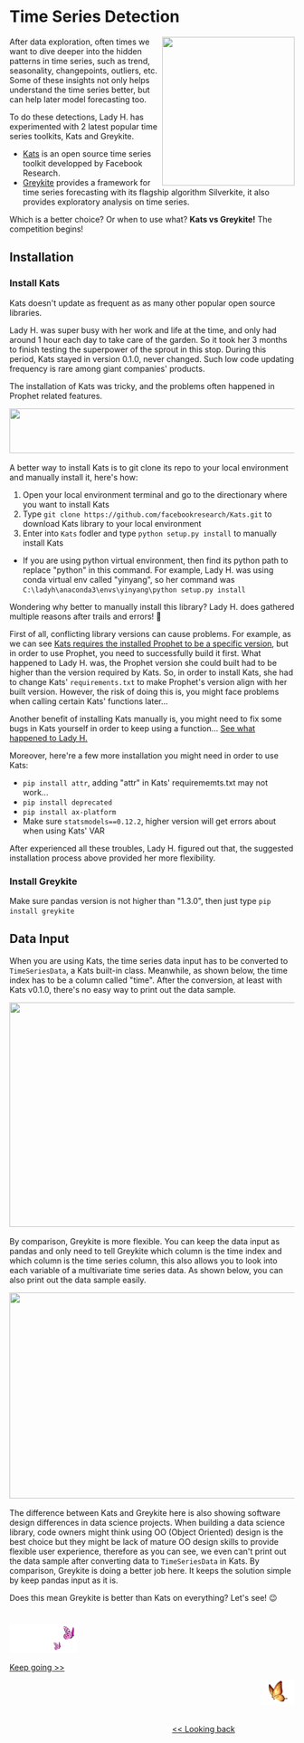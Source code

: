 # Time Series Detection

<p>
<img align="right" src="https://github.com/lady-h-world/My_Garden/blob/main/images/Garden_Totem_images/detection/kats_vs_greykite.png" width="234" height="263" /></p>

After data exploration, often times we want to dive deeper into the hidden patterns in time series, such as trend, seasonality, changepoints, outliers, etc. Some of these insights not only helps understand the time series better, but can help later model forecasting too.

To do these detections, Lady H. has experimented with 2 latest popular time series toolkits, Kats and Greykite. 

* [Kats][1] is an open source time series toolkit developped by Facebook Research.
* [Greykite][2] provides a framework for time series forecasting with its flagship algorithm Silverkite, it also provides exploratory analysis on time series.

Which is a better choice? Or when to use what? <b>Kats vs Greykite!</b> The competition begins!


## Installation

### Install Kats

Kats doesn't update as frequent as as many other popular open source libraries. 

Lady H. was super busy with her work and life at the time, and only had around 1 hour each day to take care of the garden. So it took her 3 months to finish testing the superpower of the sprout in this stop. During this period, Kats stayed in version 0.1.0, never changed. Such low code updating frequency is rare among giant companies' products.

The installation of Kats was tricky, and the problems often happened in Prophet related features.

<p align="left">
<img src="https://github.com/lady-h-world/My_Garden/blob/main/images/Garden_Totem_images/notes/prophet_note.png" width="766" height="79" />
</p>

A better way to install Kats is to git clone its repo to your local environment and manually install it, here's how:
1. Open your local environment terminal and go to the directionary where you want to install Kats
2. Type `git clone https://github.com/facebookresearch/Kats.git` to download Kats library to your local environment
3. Enter into `Kats` fodler and type `python setup.py install` to manually install Kats
* If you are using python virtual environment, then find its python path to replace "python" in this command. For example, Lady H. was using conda virtual env called "yinyang", so her command was `C:\ladyh\anaconda3\envs\yinyang\python setup.py install`

Wondering why better to manually install this library? Lady H. does gathered multiple reasons after trails and errors! 🧐

First of all, conflicting library versions can cause problems. For example, as we can see [Kats requires the installed Prophet to be a specific version][3], but in order to use Prophet, you need to successfully build it first. What happened to Lady H. was, the Prophet version she could built had to be higher than the version required by Kats. So, in order to install Kats, she had to change Kats' `requirements.txt` to make Prophet's version align with her built version. However, the risk of doing this is, you might face problems when calling certain Kats' functions later...

Another benefit of installing Kats manually is, you might need to fix some bugs in Kats yourself in order to keep using a function... [See what happened to Lady H.][4]

Moreover, here're a few more installation you might need in order to use Kats:
* `pip install attr`, adding "attr" in Kats' requirememts.txt may not work...
* `pip install deprecated`
* `pip install ax-platform`
* Make sure `statsmodels==0.12.2`, higher version will get errors about when using Kats' VAR

After experienced all these troubles, Lady H. figured out that, the suggested installation process above provided her more flexibility.

### Install Greykite

Make sure pandas version is not higher than "1.3.0", then just type `pip install greykite`

## Data Input

When you are using Kats, the time series data input has to be converted to `TimeSeriesData`, a Kats built-in class. Meanwhile, as shown below, the time index has to be a column called "time". After the conversion, at least with Kats v0.1.0, there's no easy way to print out the data sample.

<p align="left">
<img src="https://github.com/lady-h-world/My_Garden/blob/main/images/Garden_Totem_images/detection/kats_input.png" width="692" height="397" />
</p>

By comparison, Greykite is more flexible. You can keep the data input as pandas and only need to tell Greykite which column is the time index and which column is the time series column, this also allows you to look into each variable of a multivariate time series data. As shown below, you can also print out the data sample easily.

<p align="left">
<img src="https://github.com/lady-h-world/My_Garden/blob/main/images/Garden_Totem_images/detection/greykite_input.png" width="806" height="364" />
</p>

The difference between Kats and Greykite here is also showing software design differences in data science projects. When building a data science library, code owners might think using OO (Object Oriented) design is the best choice but they might be lack of mature OO design skills to provide flexible user experience, therefore as you can see, we even can't print out the data sample after converting data to `TimeSeriesData` in Kats. By comparison, Greykite is doing a better job here. It keeps the solution simple by keep pandas input as it is.

Does this mean Greykite is better than Kats on everything? Let's see! 😉

#
<p align="left">
<img src="https://github.com/lady-h-world/My_Garden/blob/main/images/follow_us.png" width="120" height="50" />
</p>

[Keep going >>][5]

<p align="right">
<img src="https://github.com/lady-h-world/My_Garden/blob/main/images/going_back.png" width="60" height="44" />
</p>

&nbsp;&nbsp;&nbsp;&nbsp;&nbsp;&nbsp;&nbsp;&nbsp;&nbsp;&nbsp;&nbsp;&nbsp;&nbsp;&nbsp;&nbsp;&nbsp;&nbsp;&nbsp;&nbsp;&nbsp;&nbsp;&nbsp;&nbsp;&nbsp;&nbsp;&nbsp;&nbsp;&nbsp;&nbsp;&nbsp;&nbsp;&nbsp;&nbsp;&nbsp;&nbsp;&nbsp;&nbsp;&nbsp;&nbsp;&nbsp;&nbsp;&nbsp;&nbsp;&nbsp;&nbsp;&nbsp;&nbsp;&nbsp;&nbsp;&nbsp;&nbsp;&nbsp;&nbsp;&nbsp;&nbsp;&nbsp;&nbsp;&nbsp;&nbsp;&nbsp;&nbsp;&nbsp;&nbsp;&nbsp;&nbsp;&nbsp;&nbsp;&nbsp;&nbsp;&nbsp;&nbsp;&nbsp;&nbsp;&nbsp;&nbsp;&nbsp;&nbsp;&nbsp;&nbsp;&nbsp;&nbsp;&nbsp;&nbsp;&nbsp;&nbsp;&nbsp;&nbsp;&nbsp;&nbsp;&nbsp;&nbsp;&nbsp;&nbsp;&nbsp;&nbsp;&nbsp;&nbsp;&nbsp;&nbsp;&nbsp;&nbsp;&nbsp;&nbsp;&nbsp;&nbsp;&nbsp;&nbsp;&nbsp;&nbsp;&nbsp;&nbsp;&nbsp;&nbsp;&nbsp;&nbsp;&nbsp;&nbsp;&nbsp;&nbsp;&nbsp;&nbsp;&nbsp;&nbsp;&nbsp;&nbsp;&nbsp;&nbsp;&nbsp;&nbsp;&nbsp;&nbsp;&nbsp;&nbsp;&nbsp;&nbsp;&nbsp;&nbsp;&nbsp;&nbsp;&nbsp;&nbsp;&nbsp;&nbsp;&nbsp;&nbsp;&nbsp;&nbsp;&nbsp;&nbsp;&nbsp;&nbsp;&nbsp;&nbsp;&nbsp;&nbsp;&nbsp;&nbsp;&nbsp;&nbsp;&nbsp;&nbsp;&nbsp;&nbsp;&nbsp;&nbsp;&nbsp;&nbsp;&nbsp;&nbsp;&nbsp;&nbsp;&nbsp;&nbsp;&nbsp;&nbsp;&nbsp;&nbsp;&nbsp;&nbsp;&nbsp;&nbsp;&nbsp;&nbsp;&nbsp;&nbsp;&nbsp;&nbsp;&nbsp;&nbsp;&nbsp;&nbsp;&nbsp;&nbsp;&nbsp;&nbsp;&nbsp;&nbsp;&nbsp;&nbsp;&nbsp;&nbsp;[<< Looking back][6]


[1]:https://github.com/facebookresearch/Kats
[2]:https://github.com/linkedin/greykite
[3]:https://github.com/facebookresearch/Kats/blob/main/requirements.txt#L9
[4]:https://github.com/facebookresearch/Kats/issues/194
[5]:https://github.com/lady-h-world/My_Garden/blob/main/reading_pages/YinYang/ts8.md
[6]:https://github.com/lady-h-world/My_Garden/blob/main/reading_pages/YinYang/ts6.md
